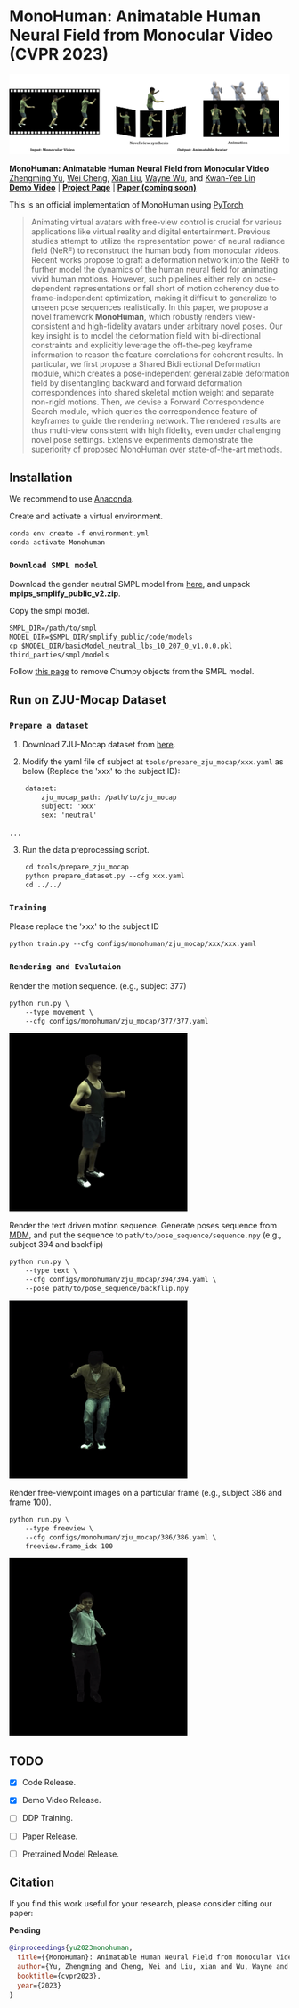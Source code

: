 # MonoHuman: Animatable Human Neural Field from Monocular Video (CVPR 2023)

<img src="./assets/teaser.jpg">


**MonoHuman: Animatable Human Neural Field from Monocular Video**<br>
[Zhengming Yu](https://yzmblog.github.io/),
[Wei Cheng](#),
[Xian Liu](https://alvinliu0.github.io/),
[Wayne Wu](https://wywu.github.io/),
and [Kwan-Yee Lin](https://kwanyeelin.github.io/)
<br>
**[Demo Video](https://www.youtube.com/watch?v=T91fXw9dOmM)** | **[Project Page](https://yzmblog.github.io/projects/MonoHuman)**
| **[Paper (coming soon)](#)**

This is an official implementation of MonoHuman using [PyTorch](https://pytorch.org/)

>Animating virtual avatars with free-view control is crucial for various applications like virtual reality and digital entertainment. Previous studies attempt to utilize the representation power of neural radiance field (NeRF) to reconstruct the human body from monocular videos. Recent works propose to graft a deformation network into the NeRF to further model the dynamics of the human neural field for animating vivid human motions. However, such pipelines either rely on pose-dependent representations or fall short of motion coherency due to frame-independent optimization, making it difficult to generalize to unseen pose sequences realistically. In this paper, we propose a novel framework **MonoHuman**, which robustly renders view-consistent and high-fidelity avatars under arbitrary novel poses. Our key insight is to model the deformation field with bi-directional constraints and explicitly leverage the off-the-peg keyframe information to reason the feature correlations for coherent results. In particular, we first propose a Shared Bidirectional Deformation module, which creates a pose-independent generalizable deformation field by disentangling backward and forward deformation correspondences into shared skeletal motion weight and separate non-rigid motions. Then, we devise a Forward Correspondence Search module, which queries the correspondence feature of keyframes to guide the rendering network. The rendered results are thus multi-view consistent with high fidelity, even under challenging novel pose settings. Extensive experiments demonstrate the superiority of proposed MonoHuman over state-of-the-art methods.



## Installation

We recommend to use [Anaconda](https://www.anaconda.com/).

Create and activate a virtual environment.

    conda env create -f environment.yml
    conda activate Monohuman

### `Download SMPL model`

Download the gender neutral SMPL model from [here](https://smplify.is.tue.mpg.de/), and unpack **mpips_smplify_public_v2.zip**.

Copy the smpl model.

    SMPL_DIR=/path/to/smpl
    MODEL_DIR=$SMPL_DIR/smplify_public/code/models
    cp $MODEL_DIR/basicModel_neutral_lbs_10_207_0_v1.0.0.pkl third_parties/smpl/models

Follow [this page](https://github.com/vchoutas/smplx/tree/master/tools) to remove Chumpy objects from the SMPL model.

## Run on ZJU-Mocap Dataset

### `Prepare a dataset`

1. Download ZJU-Mocap dataset from [here](https://github.com/zju3dv/neuralbody/blob/master/INSTALL.md#zju-mocap-dataset). 

2. Modify the yaml file of subject at `tools/prepare_zju_mocap/xxx.yaml` as below (Replace the 'xxx' to the subject ID):
```
    dataset:
        zju_mocap_path: /path/to/zju_mocap
        subject: 'xxx'
        sex: 'neutral'

...
```
3. Run the data preprocessing script.
```
    cd tools/prepare_zju_mocap
    python prepare_dataset.py --cfg xxx.yaml
    cd ../../
```

### `Training`
Please replace the 'xxx' to the subject ID

    python train.py --cfg configs/monohuman/zju_mocap/xxx/xxx.yaml


### `Rendering and Evalutaion`

Render the motion sequence. (e.g., subject 377)

    python run.py \
        --type movement \
        --cfg configs/monohuman/zju_mocap/377/377.yaml 

![video](assets/377_movement.gif)

Render the text driven motion sequence.
Generate poses sequence from [MDM](https://github.com/GuyTevet/motion-diffusion-model), and put the sequence to `path/to/pose_sequence/sequence.npy` (e.g., subject 394 and backflip)

    python run.py \
        --type text \
        --cfg configs/monohuman/zju_mocap/394/394.yaml \
        --pose path/to/pose_sequence/backflip.npy
![video](assets/backflip.gif)

Render free-viewpoint images on a particular frame (e.g., subject 386 and frame 100).

    python run.py \
        --type freeview \
        --cfg configs/monohuman/zju_mocap/386/386.yaml \
        freeview.frame_idx 100
![video](assets/386_free.gif)



## TODO
- [x] Code Release.
- [x] Demo Video Release.
- [ ] DDP Training.
- [ ] Paper Release.
- [ ] Pretrained Model Release.


<a name="citation"></a>
## Citation
If you find this work useful for your research, please consider citing our paper: 

**Pending**

```bibtex
@inproceedings{yu2023monohuman,
  title={{MonoHuman}: Animatable Human Neural Field from Monocular Video},
  author={Yu, Zhengming and Cheng, Wei and Liu, xian and Wu, Wayne and Lin, Kwan-Yee},
  booktitle={cvpr2023},
  year={2023}
}
```

